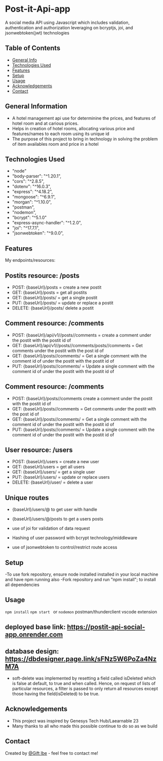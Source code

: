 # Post-it-Api-app
A social media API using Javascript which includes validation, authentication and authorization leveraging on bcryptjs, joi, and jsonwebtoken(jwt) technologies


## Table of Contents
* [General Info](#general-information)
* [Technologies Used](#technologies-used)
* [Features](#features)
* [Setup](#setup)
* [Usage](#usage)
* [Acknowledgements](#acknowledgements)
* [Contact](#contact)


## General Information
- A hotel management api use for determinine the prices, and features of hotel room and at carious prices.
- Helps in creation of hotel rooms, allocating various price and features/names to each room using its unique id
- The purpose of this project to bring in technology in solving the problem of item availables room and price in a hotel

## Technologies Used
-  "node" 
-  "body-parser": "^1.20.1",
-  "cors": "^2.8.5",
-  "dotenv": "^16.0.3",
-  "express": "^4.18.2",
-  "mongoose": "^6.9.1",
-  "morgan": "^1.10.0",
-  "postman",
-  "nodemon",
-  "bcrypt": "^5.1.0"
-  "express-async-handler": "^1.2.0",
-  "joi": "^17.7.1",
-  "jsonwebtoken": "^9.0.0",



## Features
My endpoints/resources:

## Postits resource: /posts
- POST: {baseUrl}/posts = create a new postit
- GET: {baseUrl}/posts = get all postits 
- GET:  {baseUrl}/posts/<id> = get a single postit
- PUT: {baseUrl}/posts/<id> = update or replace a postit 
- DELETE: {baseUrl}/posts/<id> delete a postit 

  
## Comment resource: /comments
- POST: {baseUrl}/api/v1//posts/<postId>/comments = create a comment under the postit with the postit id of <postId> 
- GET: {baseUrl}/api/v1//posts/<postId>/comments/posts/<postId>/comments = Get comments under the postit with the post id of <postId>
- GET:  {baseUrl}/posts/<postId>/comments/<id> = Get a single comment with the comment id of <id> under the postit with the postit id of <postId> 
- PUT: {baseUrl}/posts/<postId>/comments/<id> = Update a single comment with the comment id of <id> under the postit with the postit id of <postId> 
  
## Comment resource: /comments
- POST:  {baseUrl}/posts/<postId>/comments create a comment under the postit with the postit id of <postId>  
- GET: {baseUrl}/posts/<postId>/comments = Get comments under the postit with the post id of <postId>  
- GET: {baseUrl}/posts/<postId>/comments/<id> = Get a single comment with the comment id of <id> under the postit with the postit id of <postId> 
- PUT: {baseUrl}/posts/<postId>/comments/<id> = Update a single comment with the comment id of <id> under the postit with the postit id of <postId>   

## User resource: /users 
- POST: {baseUrl}/users = create a new user
- GET: {baseUrl}/users = get all users
- GET: {baseUrl}/users/<id> = get a single user
- PUT: {baseUrl}/users/<id> = update or replace users
- DELETE: {baseUrl}/user/<id> = delete a user
  
 ## Unique routes
- {baseUrl}/users/@<user-postit-handle> to get user with handle
- {baseUrl}/users/@<user-postit-handle>/posts  to get a users posts


- use of joi for validation of data request 
- Hashing of user password with bcrypt technology/middleware
- use of jsonwebtoken to control/restrict route access


## Setup
-To use fork repository, ensure node installed installed in your local machine and have npm running also
-Fork repository and run "npm install"; to install all dependencies

## Usage
`npm install`
`npm start ` or `nodemon`
 postman/thunderclient vscode extension
  
## deployed base link: https://postit-api-social-app.onrender.com
  ## database design: https://dbdesigner.page.link/sFNz5W6PoZa4NzM7A
  
  - soft-delete was implemented by resetting a field called isDeleted which is false at default, to true and when called. Hence, on request of lists of particular resources, a filter is passed to only return all resources except those having the field(isDeleted) to be true.


## Acknowledgements
- This project was inspired by Genesys Tech Hub/Laearnable 23
- Many thanks to all who made this possible continue to do so as we build

## Contact
Created by [@Gift Ibe](giftibe62@gmail.com) - feel free to contact me!
